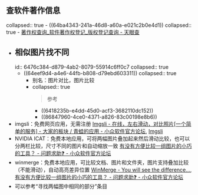 ## 查软件著作信息
collapsed:: true
	- ((64ba4343-241a-46d8-a60a-e021c2b0e4d1))
	  collapsed:: true
		- [著作权查询_软件著作权登记_版权登记查询 - 天眼查](https://banquan.tianyancha.com/)
- ## 相似图片找不同
  id:: 6476c384-d879-4ab2-8079-55914c6ff0c7
  collapsed:: true
	- ((64eef9d4-a4e6-44fb-b808-d79ebd603311))
	  collapsed:: true
		- 别名：图片对比，图片比较
		- collapsed:: true
		  >参考
			- ((6418235b-e4dd-45d0-acf3-3682110dc152))
			- ((86847960-4ce0-4371-a826-83c00198e8b6))
- imgsli：免费网页应用，无需注册 [Imgsli - 在线，左右滑动，对比照片[一个简单的服务] - 大家的板块 / 青蛙的应用 - 小众软件官方论坛](https://meta.appinn.net/t/topic/42519), [Imgsli](https://imgsli.com/?utm_source=appinn.com)
- NVIDIA ICAT：免费本地应用，可将两幅图片叠加起来然后滑动比较，也可以分两栏比较，尺寸不同的图片和自动缩放一致 [有没有方便比较一组图片的小巧的工具？ - 问题求助❓ - 小众软件官方论坛](https://meta.appinn.net/t/topic/30952/7)
- winmerge：免费本地应用，可比较文档、图片和文件夹，图片支持叠加比较（不能滑动），自动高亮差异位置 [WinMerge - You will see the difference…](https://winmerge.org/), [有没有方便比较一组图片的小巧的工具？ - 问题求助❓ - 小众软件官方论坛](https://meta.appinn.net/t/topic/30952/11)
- 可以参考“寻找两幅图中相同的部分”条目